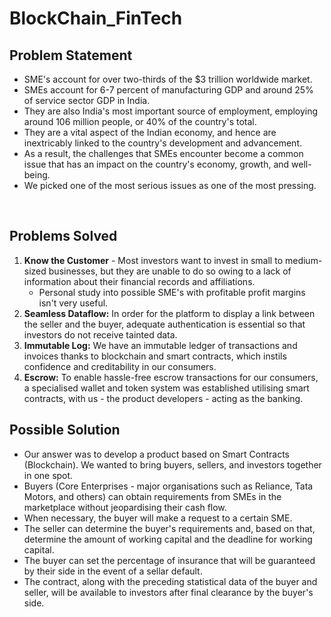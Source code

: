 # BlockChain_FinTech

## Problem Statement
- SME's account for over two-thirds of the $3 trillion worldwide market.
- SMEs account for 6-7 percent of manufacturing GDP and around 25% of service sector GDP in India. 
- They are also India's most important source of employment, employing around 106 million people, or 40% of the country's total.
- They are a vital aspect of the Indian economy, and hence are inextricably linked to the country's development and advancement. 
- As a result, the challenges that SMEs encounter become a common issue that has an impact on the country's economy, growth, and well-being.
- We picked one of the most serious issues as one of the most pressing.

<br>

## Problems Solved
1. **Know the Customer** - Most investors want to invest in small to medium-sized businesses, but they are unable to do so owing to a lack of information about their financial records and affiliations. 
    - Personal study into possible SME's with profitable profit margins isn't very useful.
2. **Seamless Dataflow:** In order for the platform to display a link between the seller and the buyer, adequate authentication is essential so that investors do not receive tainted data.
3. **Immutable Log:** We have an immutable ledger of transactions and invoices thanks to blockchain and smart contracts, which instils confidence and creditability in our consumers.
4. **Escrow:** To enable hassle-free escrow transactions for our consumers, a specialised wallet and token system was established utilising smart contracts, with us - the product developers - acting as the banking.


## Possible Solution
- Our answer was to develop a product based on Smart Contracts (Blockchain). We wanted to bring buyers, sellers, and investors together in one spot. 
- Buyers (Core Enterprises - major organisations such as Reliance, Tata Motors, and others) can obtain requirements from SMEs in the marketplace without jeopardising their cash flow.
- When necessary, the buyer will make a request to a certain SME.
- The seller can determine the buyer's requirements and, based on that, determine the amount of working capital and the deadline for working capital.
- The buyer can set the percentage of insurance that will be guaranteed by their side in the event of a sellar default.
- The contract, along with the preceding statistical data of the buyer and seller, will be available to investors after final clearance by the buyer's side.
